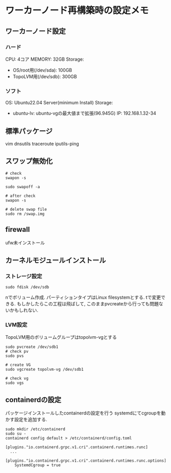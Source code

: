 # ワーカーノード再構築時の設定メモ

## ワーカーノード設定
### ハード
CPU: 4コア
MEMORY: 32GB
Storage:
- OS/root用(/dev/sda): 100GB
- TopoLVM用(/dev/sdb): 300GB

### ソフト
OS: Ubuntu22.04 Server(minimum Install)
Storage:
- ubuntu-lv: ubuntu-vgの最大値まで拡張(96.945G)
IP: 192.168.1.32-34


## 標準パッケージ
vim
dnsutils
traceroute
iputils-ping

## スワップ無効化
```
# check
swapon -s

sudo swapoff -a

# after check
swapon -s

# delete swap file
sudo rm /swap.img
```

## firewall
ufw未インストール


## カーネルモジュールインストール

### ストレージ設定
```
sudo fdisk /dev/sdb
```
nでボリューム作成. パーティションタイプはLinux filesystemとする.
tで変更できる.
もしかしたらこの工程は飛ばして, このままpvcreateから行っても問題ないかもしれない.


### LVM設定
TopoLVM用のボリュームグループはtopolvm-vgとする
```
sudo pvcreate /dev/sdb1
# check pv
sudo pvs

# create VG
sudo vgcreate topolvm-vg /dev/sdb1 

# check vg
sudo vgs
```

## containerdの設定
パッケージインストールしたcontainerdの設定を行う
systemdにてcgroupを動かす設定を追加する.

```
sudo mkdir /etc/containerd
sudo su -
containerd config default > /etc/containerd/config.toml
```

```
[plugins."io.containerd.grpc.v1.cri".containerd.runtimes.runc]
  ...
  [plugins."io.containerd.grpc.v1.cri".containerd.runtimes.runc.options]
    SystemdCgroup = true
```

